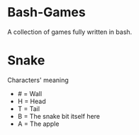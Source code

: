 # Bash-Games
A collection of games fully written in bash.

# Snake
Characters' meaning
* \# = Wall
* H = Head
* T = Tail
* B = The snake bit itself here
* A = The apple

